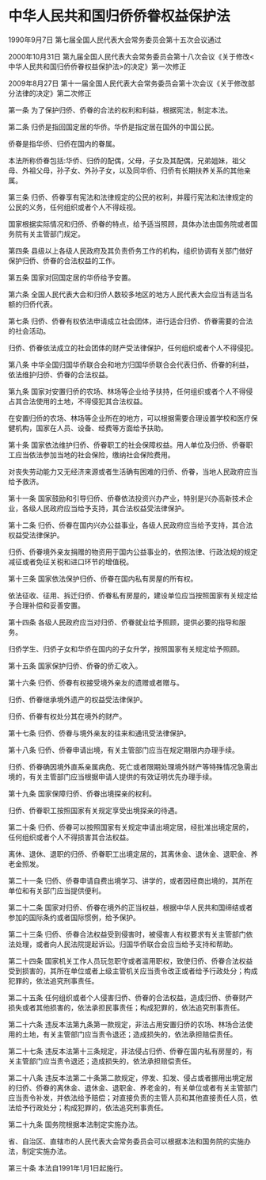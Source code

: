# 中华人民共和国归侨侨眷权益保护法

1990年9月7日 第七届全国人民代表大会常务委员会第十五次会议通过

2000年10月31日 第九届全国人民代表大会常务委员会第十八次会议《关于修改<中华人民共和国归侨侨眷权益保护法>的决定》第一次修正

2009年8月27日 第十一届全国人民代表大会常务委员会第十次会议《关于修改部分法律的决定》第二次修正

<!-- INFO END -->

第一条 为了保护归侨、侨眷的合法的权利和利益，根据宪法，制定本法。

第二条 归侨是指回国定居的华侨。华侨是指定居在国外的中国公民。

侨眷是指华侨、归侨在国内的眷属。

本法所称侨眷包括:华侨、归侨的配偶，父母，子女及其配偶，兄弟姐妹，祖父母、外祖父母，孙子女、外孙子女，以及同华侨、归侨有长期扶养关系的其他亲属。

第三条 归侨、侨眷享有宪法和法律规定的公民的权利，并履行宪法和法律规定的公民的义务，任何组织或者个人不得歧视。

国家根据实际情况和归侨、侨眷的特点，给予适当照顾，具体办法由国务院或者国务院有关主管部门规定。

第四条 县级以上各级人民政府及其负责侨务工作的机构，组织协调有关部门做好保护归侨、侨眷的合法权益的工作。

第五条 国家对回国定居的华侨给予安置。

第六条 全国人民代表大会和归侨人数较多地区的地方人民代表大会应当有适当名额的归侨代表。

第七条 归侨、侨眷有权依法申请成立社会团体，进行适合归侨、侨眷需要的合法的社会活动。

归侨、侨眷依法成立的社会团体的财产受法律保护，任何组织或者个人不得侵犯。

第八条 中华全国归国华侨联合会和地方归国华侨联合会代表归侨、侨眷的利益，依法维护归侨、侨眷的合法权益。

第九条 国家对安置归侨的农场、林场等企业给予扶持，任何组织或者个人不得侵占其合法使用的土地，不得侵犯其合法权益。

在安置归侨的农场、林场等企业所在的地方，可以根据需要合理设置学校和医疗保健机构，国家在人员、设备、经费等方面给予扶助。

第十条 国家依法维护归侨、侨眷职工的社会保障权益。用人单位及归侨、侨眷职工应当依法参加当地的社会保险，缴纳社会保险费用。

对丧失劳动能力又无经济来源或者生活确有困难的归侨、侨眷，当地人民政府应当给予救济。

第十一条 国家鼓励和引导归侨、侨眷依法投资兴办产业，特别是兴办高新技术企业，各级人民政府应当给予支持，其合法权益受法律保护。

第十二条 归侨、侨眷在国内兴办公益事业，各级人民政府应当给予支持，其合法权益受法律保护。

归侨、侨眷境外亲友捐赠的物资用于国内公益事业的，依照法律、行政法规的规定减征或者免征关税和进口环节的增值税。

第十三条 国家依法保护归侨、侨眷在国内私有房屋的所有权。

依法征收、征用、拆迁归侨、侨眷私有房屋的，建设单位应当按照国家有关规定给予合理补偿和妥善安置。

第十四条 各级人民政府应当对归侨、侨眷就业给予照顾，提供必要的指导和服务。

归侨学生、归侨子女和华侨在国内的子女升学，按照国家有关规定给予照顾。

第十五条 国家保护归侨、侨眷的侨汇收入。

第十六条 归侨、侨眷有权接受境外亲友的遗赠或者赠与。

归侨、侨眷继承境外遗产的权益受法律保护。

归侨、侨眷有权处分其在境外的财产。

第十七条 归侨、侨眷与境外亲友的往来和通讯受法律保护。

第十八条 归侨、侨眷申请出境，有关主管部门应当在规定期限内办理手续。

归侨、侨眷确因境外直系亲属病危、死亡或者限期处理境外财产等特殊情况急需出境的，有关主管部门应当根据申请人提供的有效证明优先办理手续。

第十九条 国家保障归侨、侨眷出境探亲的权利。

归侨、侨眷职工按照国家有关规定享受出境探亲的待遇。

第二十条 归侨、侨眷可以按照国家有关规定申请出境定居，经批准出境定居的，任何组织或者个人不得损害其合法权益。

离休、退休、退职的归侨、侨眷职工出境定居的，其离休金、退休金、退职金、养老金照发。

第二十一条 归侨、侨眷申请自费出境学习、讲学的，或者因经商出境的，其所在单位和有关部门应当提供便利。

第二十二条 国家对归侨、侨眷在境外的正当权益，根据中华人民共和国缔结或者参加的国际条约或者国际惯例，给予保护。

第二十三条 归侨、侨眷合法权益受到侵害时，被侵害人有权要求有关主管部门依法处理，或者向人民法院提起诉讼。归国华侨联合会应当给予支持和帮助。

第二十四条 国家机关工作人员玩忽职守或者滥用职权，致使归侨、侨眷合法权益受到损害的，其所在单位或者上级主管机关应当责令改正或者给予行政处分；构成犯罪的，依法追究刑事责任。

第二十五条 任何组织或者个人侵害归侨、侨眷的合法权益，造成归侨、侨眷财产损失或者其他损害的，依法承担民事责任；构成犯罪的，依法追究刑事责任。

第二十六条 违反本法第九条第一款规定，非法占用安置归侨的农场、林场合法使用的土地，有关主管部门应当责令退还；造成损失的，依法承担赔偿责任。

第二十七条 违反本法第十三条规定，非法侵占归侨、侨眷在国内私有房屋的，有关主管部门应当责令退还；造成损失的，依法承担赔偿责任。

第二十八条 违反本法第二十条第二款规定，停发、扣发、侵占或者挪用出境定居的归侨、侨眷的离休金、退休金、退职金、养老金的，有关单位或者有关主管部门应当责令补发，并依法给予赔偿；对直接负责的主管人员和其他直接责任人员，依法给予行政处分；构成犯罪的，依法追究刑事责任。

第二十九条 国务院根据本法制定实施办法。

省、自治区、直辖市的人民代表大会常务委员会可以根据本法和国务院的实施办法，制定实施办法。

第三十条 本法自1991年1月1日起施行。